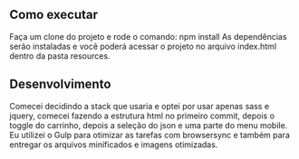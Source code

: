 
## Como executar 
Faça um clone do projeto e rode o comando: npm install 
As dependências serão instaladas e você poderá acessar o projeto no arquivo index.html dentro da pasta resources. 

## Desenvolvimento
Comecei decidindo a stack que usaria e optei por usar apenas sass e jquery, comecei fazendo a estrutura html no primeiro commit, depois o toggle do carrinho, depois a seleção do json e uma parte do menu mobile. 
Eu utilizei o Gulp para otimizar as tarefas com browsersync e também para entregar os arquivos minificados e imagens otimizadas.
